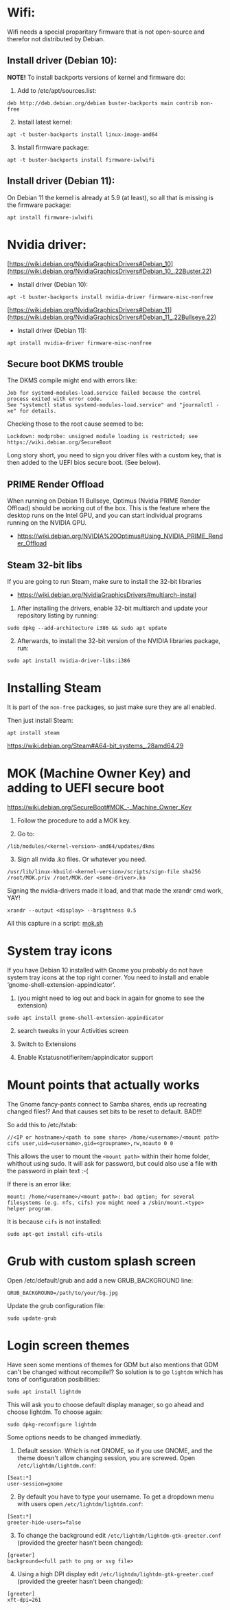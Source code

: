# Wifi:

Wifi needs a special proparitary firmware that is not open-source and therefor not distributed by Debian.

## Install driver (Debian 10):

**NOTE!** To install backports versions of kernel and firmware do:

1. Add to /etc/apt/sources.list:
```
deb http://deb.debian.org/debian buster-backports main contrib non-free
```
2. Install latest kernel:
```
apt -t buster-backports install linux-image-amd64
```
3. Install firmware package:
```
apt -t buster-backports install firmware-iwlwifi
```
## Install driver (Debian 11):

On Debian 11 the kernel is already at 5.9 (at least), so all that is missing is the firmware package:
```
apt install firmware-iwlwifi
```

# Nvidia driver:

[https://wiki.debian.org/NvidiaGraphicsDrivers#Debian_10](https://wiki.debian.org/NvidiaGraphicsDrivers#Debian_10_.22Buster.22)

* Install driver (Debian 10):

```
apt -t buster-backports install nvidia-driver firmware-misc-nonfree
```

[https://wiki.debian.org/NvidiaGraphicsDrivers#Debian_11](https://wiki.debian.org/NvidiaGraphicsDrivers#Debian_11_.22Bullseye.22)

* Install driver (Debian 11):

```
apt install nvidia-driver firmware-misc-nonfree
```

## Secure boot DKMS trouble

The DKMS compile might end with errors like:
```
Job for systemd-modules-load.service failed because the control process exited with error code.
See "systemctl status systemd-modules-load.service" and "journalctl -xe" for details.
```

Checking those to the root cause seemed to be:
```
Lockdown: modprobe: unsigned module loading is restricted; see https://wiki.debian.org/SecureBoot
```
Long story short, you need to sign you driver files with a custom key, that is then added to the UEFI bios secure boot. (See below).

## PRIME Render Offload

When running on Debian 11 Bullseye, Optimus (Nvidia PRIME Render Offload) should be working out of the box. This is the feature where the desktop runs on the Intel GPU, and you can start individual programs running on the NVIDIA GPU.

* https://wiki.debian.org/NVIDIA%20Optimus#Using_NVIDIA_PRIME_Render_Offload 

## Steam 32-bit libs

If you are going to run Steam, make sure to install the 32-bit libraries
* https://wiki.debian.org/NvidiaGraphicsDrivers#multiarch-install

1. After installing the drivers, enable 32-bit multiarch and update your repository listing by running:
```
sudo dpkg --add-architecture i386 && sudo apt update
```
2. Afterwards, to install the 32-bit version of the NVIDIA libraries package, run:
```
sudo apt install nvidia-driver-libs:i386
```

#  Installing Steam

It is part of the `non-free` packages, so just make sure they are all enabled.

Then just install Steam:
```
apt install steam
```

https://wiki.debian.org/Steam#A64-bit_systems_.28amd64.29

# MOK (Machine Owner Key) and adding to UEFI secure boot

https://wiki.debian.org/SecureBoot#MOK_-_Machine_Owner_Key

1. Follow the procedure to add a MOK key.

2. Go to:
```
/lib/modules/<kernel-version>-amd64/updates/dkms
```

3. Sign all nvida .ko files. Or whatever you need.
```
/usr/lib/linux-kbuild-<kernel-version>/scripts/sign-file sha256 /root/MOK.priv /root/MOK.der <some-driver>.ko
```

Signing the nvidia-drivers made it load, and that made the xrandr cmd work, YAY!
```
xrandr --output <display> --brightness 0.5
```

All this capture in a script: [mok.sh](../../bin/mok.sh)

# System tray icons

If you have Debian 10 installed with Gnome you probably do not have system tray icons at the top right corner.
You need to install and enable ‘gnome-shell-extension-appindicator’.

1. (you might need to log out and back in again for gnome to see the extension)
```
sudo apt install gnome-shell-extension-appindicator
```
2. search tweaks in your Activities screen

3. Switch to Extensions

4. Enable Kstatusnotifieritem/appindicator support


# Mount points that actually works

The Gnome fancy-pants connect to Samba shares, ends up recreating changed files!?
And that causes set bits to be reset to default. BAD!!!

So add this to /etc/fstab:
```
//<IP or hostname>/<path to some share> /home/<username>/<mount path> cifs user,uid=<username>,gid=<groupname>,rw,noauto 0 0
```

This allows the user to mount the `<mount path>` within their home folder, whithout using sudo.
It will ask for password, but could also use a file with the password in plain text :-(

If there is an error like:
```
mount: /home/<username>/<mount path>: bad option; for several filesystems (e.g. nfs, cifs) you might need a /sbin/mount.<type> helper program.
```
It is because `cifs` is not installed:
```
sudo apt-get install cifs-utils
```

# Grub with custom splash screen

Open /etc/default/grub and add a new GRUB_BACKGROUND line:
```
GRUB_BACKGROUND=/path/to/your/bg.jpg
```

Update the grub configuration file:
```
sudo update-grub
```

# Login screen themes
Have seen some mentions of themes for GDM but also mentions that GDM can't be changed without recompile!?
So solution is to go `lightdm` which has tons of configuration posibilities:
```
sudo apt install lightdm
```
This will ask you to choose default display manager, so go ahead and choose lightdm. To choose again:
```
sudo dpkg-reconfigure lightdm
```
Some options needs to be changed immediatly.
1. Default session. Which is not GNOME, so if you use GNOME, and the theme doesn't allow changing session, you are screwed. Open `/etc/lightdm/lightdm.conf`:
```
[Seat:*]
user-session=gnome
```
2. By default you have to type your username. To get a dropdown menu with users open `/etc/lightdm/lightdm.conf`:
```
[Seat:*]
greeter-hide-users=false
```
3. To change the background edit `/etc/lightdm/lightdm-gtk-greeter.conf` (provided the greeter hasn't been changed):
```
[greeter]
background=<full path to png or svg file>
```
4. Using a high DPI display edit `/etc/lightdm/lightdm-gtk-greeter.conf` (provided the greeter hasn't been changed):
```
[greeter]
xft-dpi=261
```